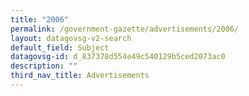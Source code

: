 ```yaml
---
title: "2006"
permalink: /government-gazette/advertisements/2006/
layout: datagovsg-v2-search
default_field: Subject
datagovsg-id: d_837378d554e49c540129b5ced2073ac0
description: ""
third_nav_title: Advertisements
---
```

